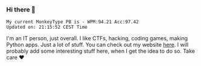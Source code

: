 ### Hi there 👋
<!-- PB START -->
```
My current MonkeyType PB is - WPM:94.21 Acc:97.42
Updated on: 21:15:52 CEST Time
```
<!-- PB END -->
I'm an IT person, just overall. I like CTFs, hacking, coding games, making Python apps. Just a lot of stuff.
You can check out my website [here](https://skill3472.github.io/).
I will probably add some interesting stuff here, when I get the idea to do so. Take care ❤️
